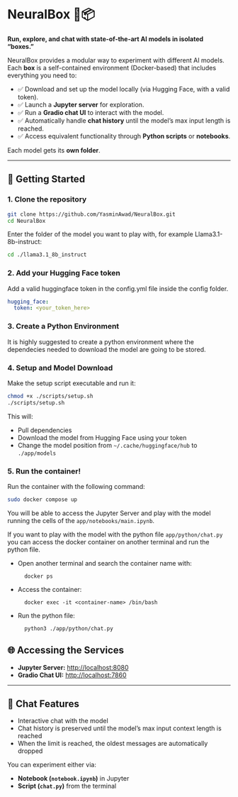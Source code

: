 # NeuralBox 🧠📦

**Run, explore, and chat with state-of-the-art AI models in isolated “boxes.”**

NeuralBox provides a modular way to experiment with different AI models.
Each **box** is a self-contained environment (Docker-based) that includes everything you need to:

* ✅ Download and set up the model locally (via Hugging Face, with a valid token).
* ✅ Launch a **Jupyter server** for exploration.
* ✅ Run a **Gradio chat UI** to interact with the model.
* ✅ Automatically handle **chat history** until the model’s max input length is reached.
* ✅ Access equivalent functionality through **Python scripts** or **notebooks**.

Each model gets its **own folder**.

---

## 🚀 Getting Started

### 1. Clone the repository

```bash
git clone https://github.com/YasminAwad/NeuralBox.git
cd NeuralBox
```

Enter the folder of the model you want to play with, for example Llama3.1-8b-instruct:

```bash
cd ./llama3.1_8b_instruct
```

### 2. Add your Hugging Face token

Add a valid huggingface token in the config.yml file inside the config folder.

```yml
hugging_face:
  token: <your_token_here>
```

### 3. Create a Python Environment

It is highly suggested to create a python environment where the dependecies needed to download the model are going to be stored.

### 4. Setup and Model Download

Make the setup script executable and run it:

```bash
chmod +x ./scripts/setup.sh
./scripts/setup.sh
```

This will:

* Pull dependencies
* Download the model from Hugging Face using your token
* Change the model position from `~/.cache/huggingface/hub` to `./app/models`

### 5. Run the container!

Run the container with the following command:

```bash
sudo docker compose up
```

You will be able to access the Jupyter Server and play with the model running the cells of the `app/notebooks/main.ipynb`.

If you want to play with the model with the python file `app/python/chat.py` you can access the docker container on another terminal and run the python file.

- Open another terminal and search the container name with:

        docker ps

- Access the container:

        docker exec -it <container-name> /bin/bash

- Run the python file:

        python3 ./app/python/chat.py

## 🌐 Accessing the Services

* **Jupyter Server:** [http://localhost:8080](http://localhost:8080)
* **Gradio Chat UI:** [http://localhost:7860](http://localhost:7860)

---

## 💬 Chat Features

* Interactive chat with the model
* Chat history is preserved until the model’s max input context length is reached
* When the limit is reached, the oldest messages are automatically dropped

You can experiment either via:

* **Notebook (`notebook.ipynb`)** in Jupyter
* **Script (`chat.py`)** from the terminal